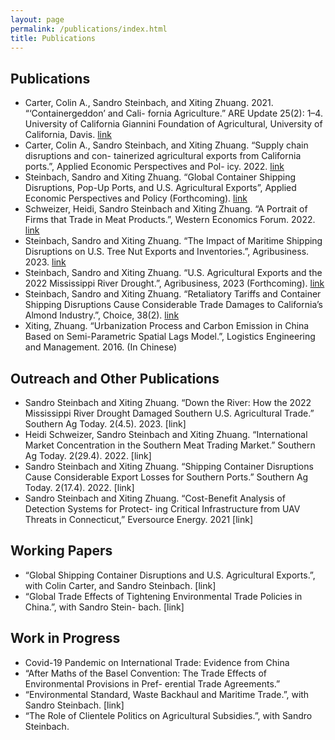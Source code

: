 ```yaml
---
layout: page
permalink: /publications/index.html
title: Publications
---
```


## Publications

- Carter, Colin A., Sandro Steinbach, and Xiting Zhuang. 2021. “‘Containergeddon’ and Cali- fornia Agriculture.” ARE Update 25(2): 1–4. University of California Giannini Foundation of Agricultural, University of California, Davis. [link](https://s.giannini.ucop.edu/uploads/pub/2021/12/20/v25n2_1.pdf)
- Carter, Colin A., Sandro Steinbach, and Xiting Zhuang. “Supply chain disruptions and con- tainerized agricultural exports from California ports.”, Applied Economic Perspectives and Pol- icy. 2022. [link](https://doi.org/10.1002/aepp.13311)
- Steinbach, Sandro and Xiting Zhuang. “Global Container Shipping Disruptions, Pop-Up Ports, and U.S. Agricultural Exports”, Applied Economic Perspectives and Policy (Forthcoming). [link](https://www.google.com/url?sa=t&rct=j&q=&esrc=s&source=web&cd=&ved=2ahUKEwje69eghNX8AhXokYkEHWQsBCAQFnoECBgQAQ&url=https%3A%2F%2Fwww.aeaweb.org%2Fconference%2F2023%2Fprogram%2Fpaper%2F9b9y39sR&usg=AOvVaw3gBn65ltqGdSrvv1mvi78O)
- Schweizer, Heidi, Sandro Steinbach and Xiting Zhuang. “A Portrait of Firms that Trade in Meat Products.”, Western Economics Forum. 2022. [link](https://waeaonline.org/wp-content/uploads/2022/12/WEF-Fall-2022-Issue-20-Volume-2-All-Intro-and-Articles.pdf#page=6)
- Steinbach, Sandro and Xiting Zhuang. “The Impact of Maritime Shipping Disruptions on U.S. Tree Nut Exports and Inventories.”, Agribusiness. 2023. [link](https://doi.org/10.1002/agr.21809)
- Steinbach, Sandro and Xiting Zhuang. “U.S. Agricultural Exports and the 2022 Mississippi River Drought.”, Agribusiness, 2023 (Forthcoming). [link](https://ageconsearch.umn.edu/record/335476/files/26473.pdf)
- Steinbach, Sandro and Xiting Zhuang. “Retaliatory Tariffs and Container Shipping Disruptions Cause Considerable Trade Damages to California’s Almond Industry.”, Choice, 38(2). [link](https://econpapers.repec.org/scripts/redir.pf?u=https%3A%2F%2Fageconsearch.umn.edu%2Frecord%2F337188%2Ffiles%2FSteinbach_Retaliatory_38.pdf;h=repec:ags:aaeach:337188)
- Xiting, Zhuang. “Urbanization Process and Carbon Emission in China Based on Semi-Parametric Spatial Lags Model.”, Logistics Engineering and Management. 2016. (In Chinese)

## Outreach and Other Publications
- Sandro Steinbach and Xiting Zhuang. “Down the River: How the 2022 Mississippi River Drought Damaged Southern U.S. Agricultural Trade.” Southern Ag Today. 2(4.5). 2023. [link]
- Heidi Schweizer, Sandro Steinbach and Xiting Zhuang. “International Market Concentration in the Southern Meat Trading Market.” Southern Ag Today. 2(29.4). 2022. [link]
- Sandro Steinbach and Xiting Zhuang. “Shipping Container Disruptions Cause Considerable Export Losses for Southern Ports.” Southern Ag Today. 2(17.4). 2022. [link]
- Sandro Steinbach and Xiting Zhuang. “Cost-Benefit Analysis of Detection Systems for Protect- ing Critical Infrastructure from UAV Threats in Connecticut,” Eversource Energy. 2021 [link]

## Working Papers
- “Global Shipping Container Disruptions and U.S. Agricultural Exports.”, with Colin Carter, and Sandro Steinbach. [link]
- “Global Trade Effects of Tightening Environmental Trade Policies in China.”, with Sandro Stein- bach. [link]
## Work in Progress
- Covid-19 Pandemic on International Trade: Evidence from China
- “After Maths of the Basel Convention: The Trade Effects of Environmental Provisions in Pref- erential Trade Agreements.”
- “Environmental Standard, Waste Backhaul and Maritime Trade.”, with Sandro Steinbach. [link]
- “The Role of Clientele Politics on Agricultural Subsidies.”, with Sandro Steinbach.
